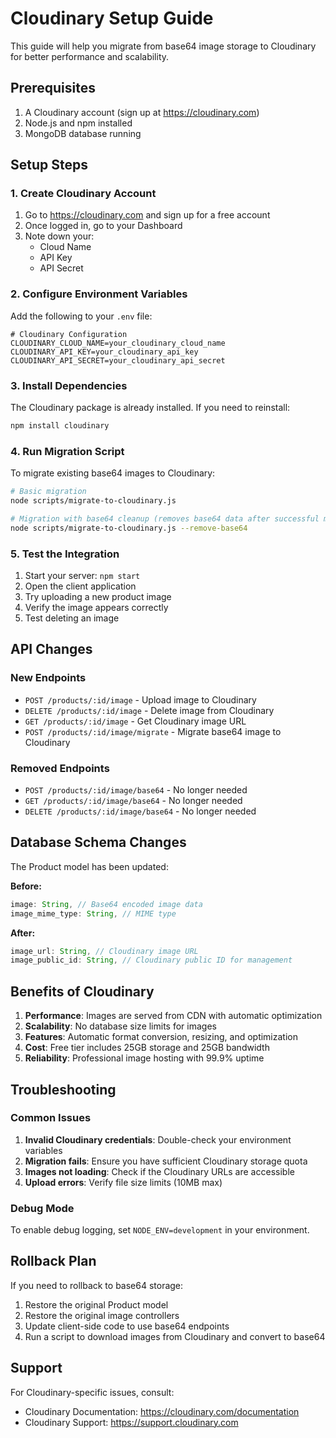 # Cloudinary Setup Guide

This guide will help you migrate from base64 image storage to Cloudinary for better performance and scalability.

## Prerequisites

1. A Cloudinary account (sign up at https://cloudinary.com)
2. Node.js and npm installed
3. MongoDB database running

## Setup Steps

### 1. Create Cloudinary Account

1. Go to https://cloudinary.com and sign up for a free account
2. Once logged in, go to your Dashboard
3. Note down your:
   - Cloud Name
   - API Key
   - API Secret

### 2. Configure Environment Variables

Add the following to your `.env` file:

```env
# Cloudinary Configuration
CLOUDINARY_CLOUD_NAME=your_cloudinary_cloud_name
CLOUDINARY_API_KEY=your_cloudinary_api_key
CLOUDINARY_API_SECRET=your_cloudinary_api_secret
```

### 3. Install Dependencies

The Cloudinary package is already installed. If you need to reinstall:

```bash
npm install cloudinary
```

### 4. Run Migration Script

To migrate existing base64 images to Cloudinary:

```bash
# Basic migration
node scripts/migrate-to-cloudinary.js

# Migration with base64 cleanup (removes base64 data after successful migration)
node scripts/migrate-to-cloudinary.js --remove-base64
```

### 5. Test the Integration

1. Start your server: `npm start`
2. Open the client application
3. Try uploading a new product image
4. Verify the image appears correctly
5. Test deleting an image

## API Changes

### New Endpoints

- `POST /products/:id/image` - Upload image to Cloudinary
- `DELETE /products/:id/image` - Delete image from Cloudinary
- `GET /products/:id/image` - Get Cloudinary image URL
- `POST /products/:id/image/migrate` - Migrate base64 image to Cloudinary

### Removed Endpoints

- `POST /products/:id/image/base64` - No longer needed
- `GET /products/:id/image/base64` - No longer needed
- `DELETE /products/:id/image/base64` - No longer needed

## Database Schema Changes

The Product model has been updated:

**Before:**
```javascript
image: String, // Base64 encoded image data
image_mime_type: String, // MIME type
```

**After:**
```javascript
image_url: String, // Cloudinary image URL
image_public_id: String, // Cloudinary public ID for management
```

## Benefits of Cloudinary

1. **Performance**: Images are served from CDN with automatic optimization
2. **Scalability**: No database size limits for images
3. **Features**: Automatic format conversion, resizing, and optimization
4. **Cost**: Free tier includes 25GB storage and 25GB bandwidth
5. **Reliability**: Professional image hosting with 99.9% uptime

## Troubleshooting

### Common Issues

1. **Invalid Cloudinary credentials**: Double-check your environment variables
2. **Migration fails**: Ensure you have sufficient Cloudinary storage quota
3. **Images not loading**: Check if the Cloudinary URLs are accessible
4. **Upload errors**: Verify file size limits (10MB max)

### Debug Mode

To enable debug logging, set `NODE_ENV=development` in your environment.

## Rollback Plan

If you need to rollback to base64 storage:

1. Restore the original Product model
2. Restore the original image controllers
3. Update client-side code to use base64 endpoints
4. Run a script to download images from Cloudinary and convert to base64

## Support

For Cloudinary-specific issues, consult:
- Cloudinary Documentation: https://cloudinary.com/documentation
- Cloudinary Support: https://support.cloudinary.com
